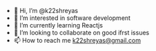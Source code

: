 - 👋 Hi, I’m @k22shreyas
- 👀 I’m interested in software development
- 🌱 I’m currently learning Reactjs
- 💞️ I’m looking to collaborate on good ifrst issues
- 📫 How to reach me k22shreyas@gmail.com

<!---
k22shreyas/k22shreyas is a ✨ special ✨ repository because its `README.md` (this file) appears on your GitHub profile.
You can click the Preview link to take a look at your changes.
--->
